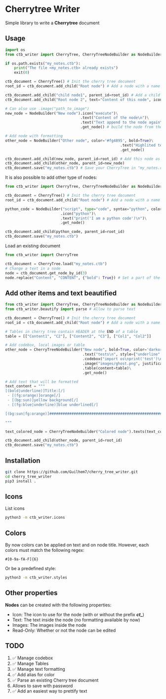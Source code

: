 # Cherrytree Writer
Simple library to write a **Cherrytree** document

## Usage
```python
import os
from ctb_writer import CherryTree, CherryTreeNodeBuilder as NodeBuilder

if os.path.exists("my_notes.ctb"):
    print("The file <my_notes.ctb> already exists")
    exit(0)

ctb_document = CherryTree() # Init the cherry tree document
root_id = ctb_document.add_child("Root node") # Add a node with a name

ctb_document.add_child("child node1", parent_id=root_id) # Add a child to the root node
ctb_document.add_child("Root node 2", text="Content of this node", icon="plus") # Add another root node, with some meta_infos

# Can also use .image("path_to_image")
new_node = NodeBuilder("New node").icon("execute")\
                                  .text("Content of the node\n")\
                                  .text("Text append to the node again")\
                                  .get_node() # build the node from the previous infos

# Add node with formatting
other_node = NodeBuilder("Other node", color='#fg4895', bold=True)\
                                                    .text("Highlited text\n", style={"bold":True, "fg":"darkorange","bg": "#ffffff"})\
                                                    .get_node()

ctb_document.add_child(new_node, parent_id=root_id) # Add this node as the child of the first root node
ctb_document.add_child(other_node, parent_id=new_node)
ctb_document.save("my_notes.ctb") # Save your CherryTree in "my_notes.ctb"

```

It is also possible to add other type of nodes:
```python
from ctb_writer import CherryTree, CherryTreeNodeBuilder as NodeBuilder

ctb_document = CherryTree() # Init the cherry tree document
root_id = ctb_document.add_child("Root node") # Add a node with a name

python_code = NodeBuilder("script", type="code", syntax="python", color="goldenrod")\
                         .icon("python")\
                         .text("print('I am a python code')\n")\
                         .get_node()

ctb_document.add_child(python_code, parent_id=root_id)
ctb_document.save("my_notes.ctb")
```

Load an existing document
```python
from ctb_writer import CherryTree

ctb_document = CherryTree.load("my_notes.ctb")
# Change a text in a node
node = ctb_document.get_node_by_id(3)
node.replace("Content", "CONTENT", {"bold": True}) # Set a part of the text node to bold
```

## Add other items and text beautified
```python
from ctb_writer import CherryTree, CherryTreeNodeBuilder as NodeBuilder
from ctb_writer.beautify import parse # Allow to parse text

ctb_document = CherryTree() # Init the cherry tree document
root_id = ctb_document.add_child("Root node") # Add a node with a name

# Tables in cherry tree contain HEADER at the END of a table
table = [["Content1", "C2"], ["Content2", "C3"], ["Col1", "Col2"]]

# Add codebox, local images or table
other_node = CherryTreeNodeBuilder("New node", bold=True, color='darkorange').icon("python")\
                                   .text("tests\n", style={"underline": True, "size":"h1"})\
                                   .codebox("import os\nprint('test')\n", syntax='python')\
                                   .image("images/ghost.png", justification="center")\
                                   .table(content=table)\
                                   .get_node()

# Add text that will be formatted
text_content = """
[(bold|underline)]Title:[/]
 - [(fg:orange)]orange[/]
 - [(bg:sun)]yellow background[/]
 - [(fg:blue|underline)]blue underlined[/]

[(bg:sun|fg:orange)]##############################################################################################[/]

"""

text_colored_node = CherryTreeNodeBuilder("Colored node").texts(text_content).get_node()

ctb_document.add_child(other_node, parent_id=root_id)
ctb_document.save("my_notes.ctb")
```

## Installation
```bash
git clone https://github.com/Guilhem7/cherry_tree_writer.git
cd cherry_tree_writer
pip3 install .
```

## Icons
List icons
```bash
python3 -m ctb_writer.icons 
```

## Colors
By now colors can be applied on text and on node title.
However, each colors must match the following regex:
```
#[0-9a-fA-F]{6}
```

Or be a predefined style:
```bash
python3 -m ctb_writer.styles
```


## Other properties
**Nodes** can be created with the following properties:
 - Icon: The icon to use for the node (with or without the prefix **_ct__**)
 - Text: The text inside the node (no formatting available by now)
 - Images: The images inside the node
 - Read-Only: Whether or not the node can be edited

## TODO
1. :white_check_mark: Manage codebox
2. :white_check_mark: Manage Tables
3. :white_check_mark: Manage text formatting
4. :white_check_mark: Add alias for color
5. :white_check_mark: Parse an existing Cherry tree document
6. Allows to save with password
7. :white_check_mark: Add an easiest way to prettify text
